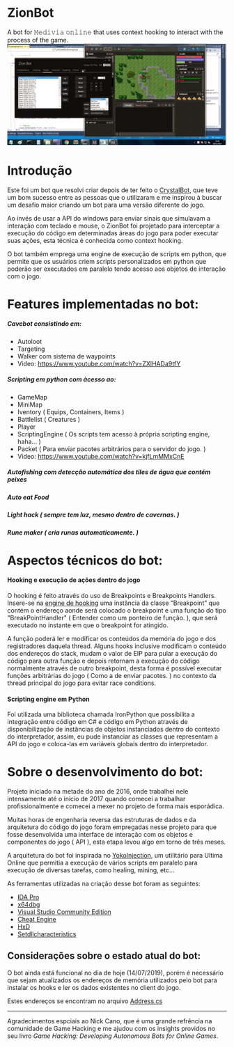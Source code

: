 



# ZionBot
A bot for 𝙼𝚎𝚍𝚒𝚟𝚒𝚊 𝚘𝚗𝚕𝚒𝚗𝚎 that uses context hooking to interact with the process of the game.
![](Image.png)

# Introdução
Este foi um bot que resolvi criar depois de ter feito o [CrystalBot](https://github.com/PimentelM/CrystalBot), que teve um bom sucesso entre as pessoas que o utilizaram e me inspirou à buscar um desafio maior criando um bot para uma versão diferente do jogo.

Ao invés de usar a API do windows para enviar sinais que simulavam a interação com teclado e mouse, o ZionBot foi projetado para interceptar a execução do código em determinadas áreas do jogo para poder executar suas ações, esta técnica é conhecida como context hooking.

O bot também emprega uma engine de execução de scripts em python, que permite que os usuários criem scripts personalizados em python que poderão ser executados em paralelo tendo acesso aos objetos de interação com o jogo. 


# Features implementadas no bot:
##### Cavebot consistindo em:
  * Autoloot
  * Targeting
  * Walker com sistema de waypoints
  * Video: https://www.youtube.com/watch?v=ZXlHADa9tfY
  
##### Scripting em python com àcesso ao:
  * GameMap
  * MiniMap
  * Iventory ( Equips, Containers, Items )
  * Battlelist ( Creatures )
  * Player
  * ScriptingEngine ( Os scripts tem acesso à própria scripting engine, haha... )
  * Packet ( Para enviar pacotes arbitrários para o servidor do jogo. )
  * Video: https://www.youtube.com/watch?v=kjfLmMMxCnE
  
##### Autofishing com detecção automática dos tiles de água  que contém peixes
##### Auto eat Food
##### Light hack ( sempre tem luz, mesmo dentro de cavernas. )
##### Rune maker ( cria runas automaticamente. )



# Aspectos técnicos do bot:

#### Hooking e execução de ações dentro do jogo

O hooking é feito através do uso de Breakpoints e Breakpoints Handlers. Insere-se na [engine de hooking](https://github.com/PimentelM/ZionBot/blob/master/ZionBot/Debugger/Debugger.cs) uma instância da classe “Breakpoint” que contém o endereço aonde será colocado o breakpoint e uma função do tipo "BreakPointHandler" ( Entender como um ponteiro de função. ), que será executado no instante em que o breakpoint for atingido.

A função poderá ler e modificar os conteúdos da memória do jogo e dos registradores daquela thread. Alguns hooks inclusive modificam o conteúdo dos endereços do stack, mudam o valor de EIP para pular a execução do código para outra função e depois retornam a execução do código normalmente através de outro breakpoint, desta forma é possível executar funções arbitrárias do jogo ( Como a de enviar pacotes. ) no contexto  da thread principal do jogo para evitar race conditions.

#### Scripting engine em Python

Foi utilizada uma biblioteca chamada IronPython que possibilita a integração entre código em C# e código em Python através de disponibilização de instâncias de objetos instanciados dentro do contexto do interpretador, assim, eu pude instanciar as classes que representam a API do jogo e coloca-las em variáveis globais dentro do interpretador.


# Sobre o desenvolvimento do bot:
Projeto iniciado na metade do ano de 2016, onde trabalhei nele intensamente até o início de 2017 quando comecei a trabalhar profissionalmente e comecei a mexer no projeto de forma mais esporádica.

Muitas horas de engenharia reversa das estruturas de dados e da arquitetura do código do jogo foram empregadas nesse projeto para que fosse desenvolvida uma interface de interação com os objetos e componentes do jogo ( API ), esta etapa levou algo em torno de três meses.

A arquitetura do bot foi inspirada no [YokoInjection](http://yoko.com.ua/eng/injection.htm), um utilitário para Ultima Online que permitia a execução de vários scripts em paralelo para execução de diversas tarefas, como healing, mining, etc...

As ferramentas utilizadas na criação desse bot foram as seguintes:

* [IDA Pro](https://www.hex-rays.com/products/ida/)
* [x64dbg](https://x64dbg.com/#start)
* [Visual Studio Community Edition](https://visualstudio.microsoft.com/)
* [Cheat Engine](https://www.cheatengine.org/)
* [HxD](https://mh-nexus.de/en/hxd/)
* [Setdllcharacteristics](https://blog.didierstevens.com/2010/10/17/setdllcharacteristics/)


## Considerações sobre o estado atual do bot:
O bot ainda está funcional no dia de hoje (14/07/2019), porém é necessário que sejam atualizados os endereços de memória utilizados pelo bot para instalar os hooks e ler os dados existentes no client do jogo.

Estes endereços se encontram no arquivo [Address.cs](https://github.com/PimentelM/ZionBot/blob/master/ZionBot/Statics/Address.cs)





---
Agradecimentos espciais ao Nick Cano, que é uma grande refrência na comunidade de Game Hacking e me ajudou com os insights providos no seu livro *Game Hacking: Developing Autonomous Bots for Online Games*.


